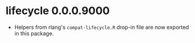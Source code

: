 
# lifecycle 0.0.0.9000

* Helpers from rlang's `compat-lifecycle.R` drop-in file are now
  exported in this package.
